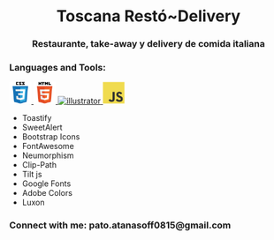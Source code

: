 <h1 align="center">Toscana Restó~Delivery</h1>
<h3 align="center">Restaurante, take-away y delivery de comida italiana</h3>

<p align="left">
</p>
<h3 align="left">Languages and Tools:</h3>
<p align="left"> <a href="https://www.w3schools.com/css/" target="_blank" rel="noreferrer"> <img src="https://raw.githubusercontent.com/devicons/devicon/master/icons/css3/css3-original-wordmark.svg" alt="css3" width="40" height="40"/> </a> <a href="https://www.w3.org/html/" target="_blank" rel="noreferrer"> <img src="https://raw.githubusercontent.com/devicons/devicon/master/icons/html5/html5-original-wordmark.svg" alt="html5" width="40" height="40"/> </a> <a href="https://www.adobe.com/in/products/illustrator.html" target="_blank" rel="noreferrer"> <img src="https://www.vectorlogo.zone/logos/adobe_illustrator/adobe_illustrator-icon.svg" alt="illustrator" width="40" height="40"/> </a> <a href="https://developer.mozilla.org/en-US/docs/Web/JavaScript" target="_blank" rel="noreferrer"> <img src="https://raw.githubusercontent.com/devicons/devicon/master/icons/javascript/javascript-original.svg" alt="javascript" width="40" height="40"/> </a> 
<ul>
<li>Toastify</li>
<li>SweetAlert</li>
<li>Bootstrap Icons</li>
<li>FontAwesome</li>
<li>Neumorphism</li>
<li>Clip-Path</li>
<li>Tilt js</li>
<li>Google Fonts</li>
<li>Adobe Colors</li>
<li>Luxon</li>
</ul>
</p>

<h3 align="left">Connect with me: pato.atanasoff0815@gmail.com</h3>